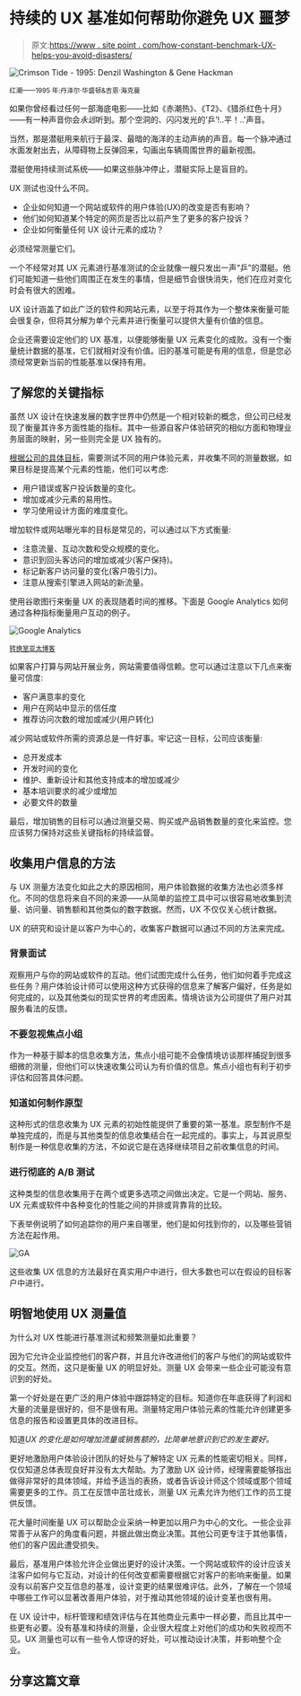 # 持续的 UX 基准如何帮助你避免 UX 噩梦

> 原文:[https://www . site point . com/how-constant-benchmark-UX-helps-you-avoid-disasters/](https://www.sitepoint.com/how-constant-benchmarking-ux-helps-you-avoid-disasters/)

![Crimson Tide - 1995: Denzil Washington & Gene Hackman](../Images/373a0768b6a05a8b3f723710db9b3288.png)

<small>红潮——1995 年:丹泽尔·华盛顿&吉恩·海克曼</small>

如果你曾经看过任何一部海底电影——比如《赤潮热》、《T2》、《猎杀红色十月》——有一种声音你会*永远*听到。那个空洞的、闪闪发光的‘乒’!..平！..'声音。

当然，那是潜艇用来航行于最深、最暗的海洋的主动声纳的声音。每一个脉冲通过水面发射出去，从障碍物上反弹回来，勾画出车辆周围世界的最新视图。

潜艇使用持续测试系统——如果这些脉冲停止，潜艇实际上是盲目的。

UX 测试也没什么不同。

*   企业如何知道一个网站或软件的用户体验(UX)的改变是否有影响？
*   他们如何知道某个特定的网页是否比以前产生了更多的客户投诉？
*   企业如何衡量任何 UX 设计元素的成功？

必须经常测量它们。

一个不经常对其 UX 元素进行基准测试的企业就像一艘只发出一声“乒”的潜艇。他们可能知道一些他们周围正在发生的事情，但是细节会很快消失，他们在应对变化时会有很大的困难。

UX 设计涵盖了如此广泛的软件和网站元素，以至于将其作为一个整体来衡量可能会很复杂，但将其分解为单个元素并进行衡量可以提供大量有价值的信息。

企业还需要设定他们的 UX 基准，以便能够衡量 UX 元素变化的成败。没有一个衡量统计数据的基准，它们就相对没有价值。旧的基准可能是有用的信息，但是您必须经常更新当前的性能基准以保持有用。

## 了解您的关键指标

虽然 UX 设计在快速发展的数字世界中仍然是一个相对较新的概念，但公司已经发现了衡量其许多方面性能的指标。其中一些源自客户体验研究的相似方面和物理业务层面的映射，另一些则完全是 UX 独有的。

[根据公司的具体目标](https://www.usability.gov/what-and-why/benefits-of-ucd.html)，需要测试不同的用户体验元素，并收集不同的测量数据。如果目标是提高某个元素的性能，他们可以考虑:

*   用户错误或客户投诉数量的变化。
*   增加或减少元素的易用性。
*   学习使用设计方面的难度变化。

增加软件或网站曝光率的目标是常见的，可以通过以下方式衡量:

*   注意流量、互动次数和受众规模的变化。
*   意识到回头客访问的增加或减少(客户保持)。
*   标记新客户访问量的变化(客户吸引力)。
*   注意从搜索引擎进入网站的新流量。

使用谷歌图行来衡量 UX 的表现随着时间的推移。下面是 Google Analytics 如何通过各种指标衡量用户互动的例子。

![Google Analytics](../Images/7498acf2461cbedfd6e35c47a0c01123.png)

<small>[转换室亚太博客](http://conversionroom-japac.blogspot.in/2011/04/new-google-analytics-quick-insights.html)</small>

如果客户打算与网站开展业务，网站需要值得信赖。您可以通过注意以下几点来衡量可信度:

*   客户满意率的变化
*   用户在网站中显示的信任度
*   推荐访问次数的增加或减少(用户转化)

减少网站或软件所需的资源总是一件好事。牢记这一目标，公司应该衡量:

*   总开发成本
*   开发时间的变化
*   维护、重新设计和其他支持成本的增加或减少
*   基本培训要求的减少或增加
*   必要文件的数量

最后，增加销售的目标可以通过测量交易、购买或产品销售数量的变化来监控。您应该努力保持对这些关键指标的持续监督。

## 收集用户信息的方法

与 UX 测量方法变化如此之大的原因相同，用户体验数据的收集方法也必须多样化。不同的信息将来自不同的来源——从简单的监控工具中可以很容易地收集到流量、访问量、销售额和其他类似的数字数据。然而，UX 不仅仅关心统计数据。

UX 的研究和设计是以客户为中心的，收集客户数据可以通过不同的方法来完成。

### 背景面试

观察用户与你的网站或软件的互动。他们试图完成什么任务，他们如何着手完成这些任务？用户体验设计师可以使用这种方式获得的信息来了解客户偏好，任务是如何完成的，以及其他类似的现实世界的考虑因素。情境访谈为公司提供了用户对其服务看法的反馈。

### 不要忽视焦点小组

作为一种基于脚本的信息收集方法，焦点小组可能不会像情境访谈那样捕捉到很多细微的测量，但他们可以快速收集公司认为有价值的信息。焦点小组也有利于初步评估和回答具体问题。

### 知道如何制作原型

这种形式的信息收集为 UX 元素的初始性能提供了重要的第一基准。原型制作不是单独完成的，而是与其他类型的信息收集结合在一起完成的。事实上，与其说原型制作是一种信息收集的方法，不如说它是在选择继续项目之前收集信息的时间。

### 进行彻底的 A/B 测试

这种类型的信息收集用于在两个或更多选项之间做出决定。它是一个网站、服务、UX 元素或软件中各种变化的性能之间的并排或背靠背的比较。

下表举例说明了如何追踪你的用户来自哪里，他们是如何找到你的，以及哪些营销方法在起作用。

![GA](../Images/29abeb0db96d2e40f428dbc6bfa37660.png)

这些收集 UX 信息的方法最好在真实用户中进行，但大多数也可以在假设的目标客户中进行。

## 明智地使用 UX 测量值

为什么对 UX 性能进行基准测试和频繁测量如此重要？

因为它允许企业监控他们的客户群，并且允许改进他们的客户与他们的网站或软件的交互。然而，这只是衡量 UX 的明显好处。测量 UX 会带来一些企业可能没有意识到的好处。

第一个好处是在更广泛的用户体验中跟踪特定的目标。知道你在年底获得了利润和大量的流量是很好的，但不是很有用。测量特定用户体验元素的性能允许创建更多信息的报告和设置更具体的改进目标。

知道*UX 的变化是如何增加流量或销售额的，比简单地意识到它的发生要好。*

更好地激励用户体验设计团队的好处与了解特定 UX 元素的性能密切相关。同样，仅仅知道总体表现良好并没有太大帮助。为了激励 UX 设计师，经理需要能够指出做得非常好的具体领域，并给予适当的表扬，或者告诉设计师这个领域或那个领域需要更多的工作。员工在反馈中茁壮成长，测量 UX 元素允许为他们工作的员工提供反馈。

花大量时间衡量 UX 可以帮助企业采纳一种更加以用户为中心的文化。一些企业非常善于从客户的角度看问题，并据此做出商业决策。其他公司更专注于其他事情，他们的客户因此遭受损失。

最后，基准用户体验允许企业做出更好的设计决策。一个网站或软件的设计应该关注客户如何与它互动，对设计的任何改变都需要根据它对客户的影响来衡量。如果没有以前客户交互信息的基准，设计变更的结果很难评估。此外，了解在一个领域中哪些工作可以显著改善用户体验，对于推动其他领域的设计变革也很有用。

在 UX 设计中，标杆管理和绩效评估与在其他商业元素中一样必要，而且比其中一些更有必要。没有基准和持续的测量，企业很大程度上对他们的成功和失败视而不见。UX 测量也可以有一些令人惊讶的好处，可以推动设计决策，并影响整个企业。

## 分享这篇文章
